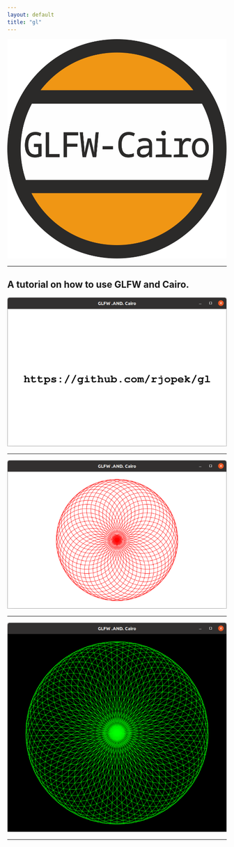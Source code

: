 ```yaml
---
layout: default
title: "gl"
---
```


![GLFW and Cairo.](assets/img/GLFW-Cairo.svg)

---

## A tutorial on how to use GLFW and Cairo.

[![](assets/img/gl_00.png)](https://github.com/rjopek/gl/blob/main/examples/gl_00.c)

---

[![](assets/img/gl_01.png)](https://github.com/rjopek/gl/blob/main/examples/gl_01.c)

---

[![](assets/img/gl_02.png)](https://github.com/rjopek/gl/blob/main/examples/gl_02.c)

---
